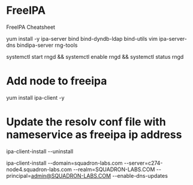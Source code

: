# FreeIPA
FreeIPA Cheatsheet

yum install -y ipa-server bind bind-dyndb-ldap bind-utils vim ipa-server-dns bindipa-server  rng-tools

systemctl start rngd && systemctl enable rngd && systemctl status rngd

# Add node to freeipa

yum install ipa-client -y

# Update the resolv conf file with nameservice as freeipa ip address

ipa-client-install --uninstall

ipa-client-install --domain=squadron-labs.com --server=c274-node4.squadron-labs.com  --realm=SQUADRON-LABS.COM --principal=admin@SQUADRON-LABS.COM --enable-dns-updates
